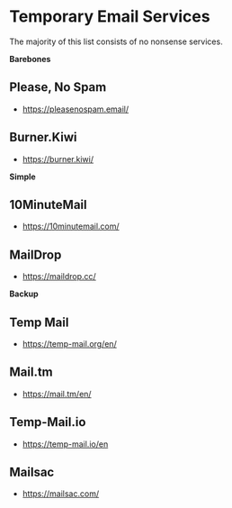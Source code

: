 # Temporary Email Services
The majority of this list consists of no nonsense services.

**Barebones**

## Please, No Spam
- https://pleasenospam.email/

## Burner.Kiwi
- https://burner.kiwi/

**Simple**

## 10MinuteMail
- https://10minutemail.com/

## MailDrop
- https://maildrop.cc/

**Backup**

## Temp Mail
- https://temp-mail.org/en/

## Mail.tm
- https://mail.tm/en/

## Temp-Mail.io
- https://temp-mail.io/en

## Mailsac
- https://mailsac.com/

